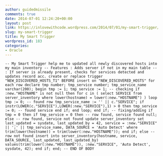 ```yaml
---
author: guidedmissile
comments: true
date: 2014-07-01 12:24:20+00:00
layout: post
link: https://inlovewithcode.wordpress.com/2014/07/01/my-smart-trigger/
slug: my-smart-trigger
title: My Smart Trigger
wordpress_id: 183
categories:
- Oracle
---
```


`
-- My Smart Trigger help me to updated all newly discovered hosts into my main inventory
-- Features : Adds server if not in my main table
-- : If server is already present, checks for services detected and updates record acc.
create or replace trigger "NEW_DISCOVERED_HOSTS_T1"
BEFORE
insert on "NEW_DISCOVERED_HOSTS"
for each row
declare
tmp number;
tmp_service number;
tmp_service_name varchar(200);
begin
tmp := 1;
tmp_service := 1;
-- checking
if :new."HOSTNAME" is not null then
for c in ( select SERVICE from server_inventory where lower(hostname) = lower(:new."HOSTNAME") )
loop
tmp := 0; -- found row
tmp_service_name := '' || c."SERVICE";
if instr(LOWER(c."SERVICE"),LOWER(:new."SERVICE"),1) > 0 then
tmp_service := 0; -- found service
end if;
end loop;
end if;
-- fixing/adding
if tmp = 0 then
if tmp_service = 0 then
-- row found, service found
null;
else -- row found, service not found
update server_inventory
set last_updated = sysdate,
last_updated_by = 42,
service = :new."SERVICE" || ';' || tmp_service_name,
DATA_SOURCE = 'Auto Detect'
where trim(lower(hostname)) = trim(lower(:new."HOSTNAME"));
end if;
else
-- row not found
insert into server_inventory(hostname, service, DATA_SOURCE, last_updated, last_updated_by)
values(trim(lower(:new."HOSTNAME")), :new."SERVICE", 'Auto Detect', sysdate, 42);
end if;
end;
-- END OF BODY
`
